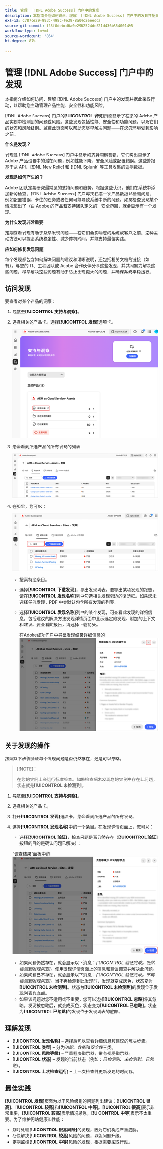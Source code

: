 ```yaml
---
title: 管理  [!DNL Adobe Success] 门户中的发现
description: 本指南介绍如何访问、理解  [!DNL Adobe Success] 门户中的发现并据此采取行动，以帮助您主动管理产品性能、安全性和功能风险。
exl-id: c787ce29-993c-498c-9e39-8a04c2eeedda
source-git-commit: f23f0debcd6a0e2962524de321d436b854001495
workflow-type: tm+mt
source-wordcount: '864'
ht-degree: 87%

---
```


# 管理 [!DNL Adobe Success] 门户中的发现

本指南介绍如何访问、理解 [!DNL Adobe Success] 门户中的发现并据此采取行动，以帮助您主动管理产品性能、安全性和功能风险。

[!DNL Adobe Success] 门户的&#x200B;**[!UICONTROL 发现]**&#x200B;页面显示了在您的 Adobe 产品实例中检测到的问题或风险。这些发现包括性能、安全性和功能问题，以及它们的状态和风险级别。监控此页面可以帮助您尽早解决问题——在您的环境受到影响之前。

**什么是发现？**

发现是 [!DNL Adobe Success] 门户中显示的支持洞察警报。它们突出显示了 Adobe 产品设置中的潜在问题，例如性能下降、安全风险或配置错误。这些警报基于从 API、[!DNL New Relic] 和 [!DNL Splunk] 等工具收集的遥测数据。

**发现是如何产生的？**

Adobe 团队定期研究最常见的支持问题和趋势。根据这些认识，他们在系统中添加新的检查。[!DNL Adobe Success] 门户每天扫描一次产品数据以检测问题，例如配置错误、卡住的任务或者任何可能导致系统中断的问题。如果检查发现某个情况超出了（由 Adobe 的产品和支持团队定义的）安全范围，就会显示有一个发现。

**为什么发现非常重要**

定期查看发现有助于及早发现问题——在它们会影响您的系统或客户之前。这种主动方法可以提高系统稳定性、减少停机时间，并能支持最佳实践。

**应如何修复发现问题**

每个发现都包含如何解决问题的建议和清晰说明，还包括相关文档的链接（如有）。与您的 IT、工程团队或 Adobe 合作伙伴分享这些发现，并共同努力解决这些问题。尽早解决这些问题有助于防止出现更大的问题，并确保系统平稳运行。


## 访问发现

要查看对某个产品的洞察：

1. 导航至&#x200B;**[!UICONTROL 支持与洞察]**。
1. 选择相关的产品卡。选择&#x200B;**[!UICONTROL 发现]**&#x200B;选项卡。

   ![Adobe Success Portal突出显示AEM as Cloud Service下的调查结果 — 包含3个列出项的Assets](../../assets/asp-support-inisghts-findings.png "在Cloud Service中查看AEM Assets调查结果")


1. 您会看到所选产品的所有发现的列表。

   ![Adobe成功门户显示AEM Cloud Service的“调查结果”选项卡 — Assets中列出了缓存问题](../../assets/adobe-success-portal-findings.png "在Cloud Service中查看AEM Assets的与缓存相关的调查结果")

1. 在那里，您可以：

   ![Adobe Success Portal界面突出显示AEM Sites下的搜索栏、下载按钮和严重风险调查结果](../../assets/adobe-success-portal-download.png "在Cloud Service中搜索、下载或查看AEM Sites调查结果")

   * 搜索特定条目。
   * 选择&#x200B;**[!UICONTROL 下载发现]**，导出发现列表。要导出某项发现的报告，请在&#x200B;**[!UICONTROL 发现名称]**&#x200B;列中勾选相关发现旁边的复选框。如果您未选择任何发现，PDF 中会默认包含所有发现的列表。
   * 选择&#x200B;**[!UICONTROL 发现名称]**&#x200B;列中的某个发现，可查看此发现的详细信息，包括建议的解决方法发现详情页面中显示选定的发现、附加的上下文和建议。要查看此报告，请选择下载箭头。


     在Adobe成功门户中导出发现结果详细信息的![下载按钮](../../assets/findings-details.png "下载此发现结果的报告")


## 关于发现的操作

按照以下步骤验证每个发现问题是否仍然存在，还是可以忽略。

>[!NOTE]：
>
>在您的实例上会运行标准检查。如果检查后未发现您的实例中存在此问题，状态就是&#x200B;**[!UICONTROL 未检测到]**。

1. 导航至&#x200B;**[!UICONTROL 支持与洞察]**。
1. 选择相关的产品卡。
1. 打开&#x200B;**[!UICONTROL 发现]**&#x200B;选项卡。您会看到所选产品的所有发现。
1. 选择&#x200B;**[!UICONTROL 发现名称]**&#x200B;中的一个条目。在发现详情页面上，您可以：
   * 选择&#x200B;**[!UICONTROL 验证]**，检查问题是否仍然存在（**[!UICONTROL 验证]**&#x200B;按钮的目的是确认问题已解决）：

   “调查结果”面板中的![验证按钮，用于确认Adobe Success Portal中的问题解决方案](../../assets/adobe-success-portal-validate.png "验证按钮")


   * 如果问题仍然存在，就会显示以下消息：*[!UICONTROL 验证完成。仍然检测到发现问题]*。使用发现详情页面上的信息和建议调查并解决此问题。
   * 如果问题已不存在，就会显示以下消息：*[!UICONTROL 验证完成。不再检测到发现问题]*。当不再检测到此发现时，发现就变成灰色，状态变为&#x200B;**[!UICONTROL 未检测到]**。状态为&#x200B;**[!UICONTROL 未检测到]**&#x200B;的发现位于发现列表的底部。
   * 如果该问题对您不适用或不重要，您可以选择&#x200B;**[!UICONTROL 忽略]**&#x200B;将其忽略。发现被忽略后，就变成灰色，状态变为&#x200B;**[!UICONTROL 已忽略]**。状态为&#x200B;**[!UICONTROL 已忽略]**&#x200B;的发现位于发现列表的底部。

## 理解发现

* **[!UICONTROL 发现名称]** – 选择后可以查看详细信息和建议的解决步骤。
* **[!UICONTROL 类型]** – 分为&#x200B;*功能*、*性能*&#x200B;和&#x200B;*安全性*&#x200B;三类。
* **[!UICONTROL 风险等级]** – 严重程度指示器，带有视觉指示器。
* **[!UICONTROL 状态]** – 发现的当前状态（例如：*已检测到*、*未检测到*、*已忽略*）。
* **[!UICONTROL 上次检查运行]** – 上一次检查并更新发现的时间戳。


## 最佳实践

**[!UICONTROL 发现]**&#x200B;页面为以下风险级别的问题列出建议：**[!UICONTROL 很高]**、**[!UICONTROL 较高]**&#x200B;和&#x200B;**[!UICONTROL 中等]**。**[!UICONTROL 很高]**&#x200B;表示非常重要，**[!UICONTROL 较高]**&#x200B;表示情况紧急，**[!UICONTROL 中等]**&#x200B;表示不太重要。为了维护网站健康和性能：

* 及时处理&#x200B;**[!UICONTROL 很高风险]**&#x200B;的发现，因为它们构成严重威胁。
* 尽快解决&#x200B;**[!UICONTROL 较高]**&#x200B;风险的问题，以免问题升级。
* 定期监控&#x200B;**[!UICONTROL 中等]**&#x200B;风险的发现，根据需要采取行动。

